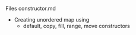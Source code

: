 Files
constructor.md
  - Creating unordered map using 
    - default, copy, fill, range, move constructors
    
    
